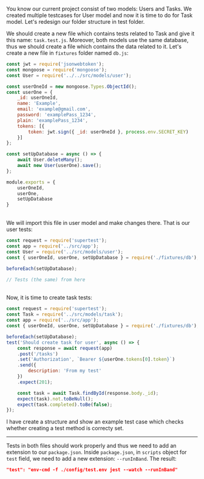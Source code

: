 You know our current  project consist of two models: Users and Tasks. We created multiple testcases for User model and now it is time to do for Task model.
Let's redesign our folder structure in test folder. 

We should create a new file which contains tests related to Task and give it this name: `task.test.js`.
Moreover, both models use the same database, thus we should create a file which contains the data related to it.
Let's create a new file in `fixtures` folder named `db.js`:
```javascript
const jwt = require('jsonwebtoken');
const mongoose = require('mongoose');
const User = require('../../src/models/user');

const userOneId = new mongoose.Types.ObjectId();
const userOne = {
    _id: userOneId,
    name: 'Example',
    email: 'example@gmail.com',
    password: 'examplePass_1234',
    plain: 'examplePass_1234',
    tokens: [{
        token: jwt.sign({ _id: userOneId }, process.env.SECRET_KEY)
    }]
}; 

const setUpDatabase = async () => {
    await User.deleteMany();
    await new User(userOne).save();
};

module.exports = {
    userOneId,
    userOne,
    setUpDatabase
}
```

<br>We will import this file in user model and make changes there. That is our user tests:
```javascript
const request = require('supertest');
const app = require('../src/app');
const User = require('../src/models/user');
const { userOneId, userOne, setUpDatabase } = require('./fixtures/db');

beforeEach(setUpDatabase);

// Tests (the same) from here
```

<br>Now, it is time to create task tests:
```javascript
const request = require('supertest');
const Task = require('../src/models/task');
const app = require('../src/app');
const { userOneId, userOne, setUpDatabase } = require('./fixtures/db');

beforeEach(setUpDatabase);
test('Should create task for user', async () => {
    const response = await request(app)
    .post('/tasks')
    .set('Authorization', `Bearer ${userOne.tokens[0].token}`)
    .send({
        description: 'From my test'
    })
    .expect(201);

    const task = await Task.findById(response.body._id);
    expect(task).not.toBeNull();
    expect(task.completed).toBe(false);
});
```
I have create a structure and show an example test case which checks whether creating a test method is correcty set.

---
Tests in both files should work properly and thus we need to add an extension to our `package.json`. Inside `package.json`, in `scripts` object for `test` field, we need to add a new extension: `--runInBand`. The result:
```json
"test": "env-cmd -f ./config/test.env jest --watch --runInBand"
```
